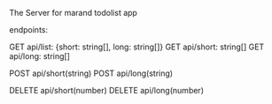 The Server for marand todolist app

endpoints:

GET api/list: {short: string[], long: string[]}
GET api/short: string[]
GET api/long: string[]

POST api/short(string)
POST api/long(string)

DELETE api/short(number)
DELETE api/long(number)
